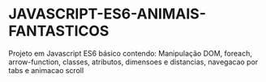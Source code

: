 # JAVASCRIPT-ES6-ANIMAIS-FANTASTICOS
Projeto em Javascript ES6 básico contendo:  Manipulação DOM, foreach, arrow-function, classes, atributos, dimensoes e distancias, navegacao por tabs e animacao scroll
